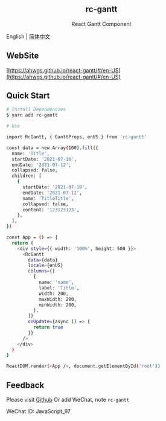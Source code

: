 <div align="center">
  <h2>rc-gantt</h2>
  <p align="center">React Gantt Component</p>
</div>

English | [简体中文](./README.zh-CN.md)

## WebSite

[https://ahwgs.github.io/react-gantt/#/en-US](https://ahwgs.github.io/react-gantt/#/en-US)

## Quick Start

```bash
# Install Dependencies
$ yarn add rc-gantt

# Use

import RcGantt, { GanttProps, enUS } from 'rc-gantt'

const data = new Array(100).fill({
  name: 'Title',
  startDate: '2021-07-10',
  endDate: '2021-07-12',
  collapsed: false,
  children: [
    {
      startDate: '2021-07-10',
      endDate: '2021-07-12',
      name: 'TitleTitle',
      collapsed: false,
      content: '123123123',
    },
  ],
})

const App = () => {
  return (
    <div style={{ width: '100%', height: 500 }}>
      <RcGantt
        data={data}
        locale={enUS}
        columns={[
          {
            name: 'name',
            label: 'Title',
            width: 200,
            maxWidth: 200,
            minWidth: 200,
          },
        ]}
        onUpdate={async () => {
          return true
        }}
      />
    </div>
  )
}

ReactDOM.render(<App />, document.getElementById('root'))
```

## Feedback

Please visit [Github](https://github.com/ahwgs/react-gantt/issues) Or add WeChat, note `rc-gantt`

WeChat ID: JavaScript_97
